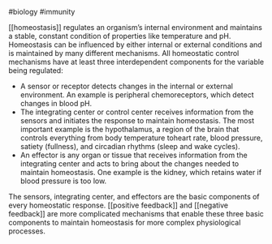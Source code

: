 #biology #immunity 

[[homeostasis]] regulates an organism’s internal environment and maintains a stable, constant condition of properties like temperature and pH. Homeostasis can be influenced by either
internal or external conditions and is maintained by many different mechanisms. All homeostatic control mechanisms have at least three interdependent components for the
variable being regulated:
- A sensor or receptor detects changes in the internal or external environment. An example is peripheral chemoreceptors, which detect changes in blood pH.
- The integrating center or control center receives information from the sensors and initiates the response to maintain homeostasis. The most important example is the hypothalamus, a region of the brain that controls everything from body temperature toheart rate, blood pressure, satiety (fullness), and circadian rhythms (sleep and wake cycles).
-  An effector is any organ or tissue that receives information from the integrating center and acts to bring about the changes needed to maintain homeostasis. One example is the kidney, which retains water if blood pressure is too low. 

The sensors, integrating center, and effectors are the basic components of every homeostatic response. [[positive feedback]] and [[negative feedback]] are more complicated mechanisms that enable these three basic components to maintain homeostasis for more complex physiological processes.
 